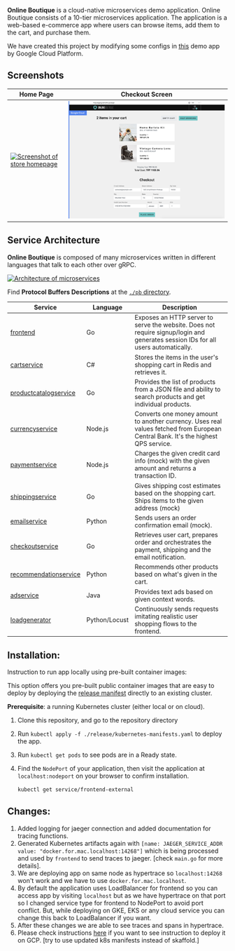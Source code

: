 **Online Boutique** is a cloud-native microservices demo application.
Online Boutique consists of a 10-tier microservices application. The application is a
web-based e-commerce app where users can browse items,
add them to the cart, and purchase them.

We have created this project by modifying some configs in [this](https://github.com/GoogleCloudPlatform/microservices-demo) demo app by Google Cloud Platform. 


## Screenshots

| Home Page                                                                                                         | Checkout Screen                                                                                                    |
| ----------------------------------------------------------------------------------------------------------------- | ------------------------------------------------------------------------------------------------------------------ |
| [![Screenshot of store homepage](./docs/img/online-boutique-frontend-1.png)](./docs/img/online-boutique-frontend-1.png) | [![Screenshot of checkout screen](./docs/img/online-boutique-frontend-2.png)](./docs/img/online-boutique-frontend-2.png) |

## Service Architecture

**Online Boutique** is composed of many microservices written in different
languages that talk to each other over gRPC.

[![Architecture of
microservices](./docs/img/architecture-diagram.png)](./docs/img/architecture-diagram.png)

Find **Protocol Buffers Descriptions** at the [`./pb` directory](./pb).

| Service                                              | Language      | Description                                                                                                                       |
| ---------------------------------------------------- | ------------- | --------------------------------------------------------------------------------------------------------------------------------- |
| [frontend](./src/frontend)                           | Go            | Exposes an HTTP server to serve the website. Does not require signup/login and generates session IDs for all users automatically. |
| [cartservice](./src/cartservice)                     | C#            | Stores the items in the user's shopping cart in Redis and retrieves it.                                                           |
| [productcatalogservice](./src/productcatalogservice) | Go            | Provides the list of products from a JSON file and ability to search products and get individual products.                        |
| [currencyservice](./src/currencyservice)             | Node.js       | Converts one money amount to another currency. Uses real values fetched from European Central Bank. It's the highest QPS service. |
| [paymentservice](./src/paymentservice)               | Node.js       | Charges the given credit card info (mock) with the given amount and returns a transaction ID.                                     |
| [shippingservice](./src/shippingservice)             | Go            | Gives shipping cost estimates based on the shopping cart. Ships items to the given address (mock)                                 |
| [emailservice](./src/emailservice)                   | Python        | Sends users an order confirmation email (mock).                                                                                   |
| [checkoutservice](./src/checkoutservice)             | Go            | Retrieves user cart, prepares order and orchestrates the payment, shipping and the email notification.                            |
| [recommendationservice](./src/recommendationservice) | Python        | Recommends other products based on what's given in the cart.                                                                      |
| [adservice](./src/adservice)                         | Java          | Provides text ads based on given context words.                                                                                   |
| [loadgenerator](./src/loadgenerator)                 | Python/Locust | Continuously sends requests imitating realistic user shopping flows to the frontend.                                              |


## Installation:
Instruction to run app locally using pre-built container images: 

This option offers you pre-built public container images that are easy to deploy
by deploying the [release manifest](./release) directly to an existing cluster.

**Prerequisite**: a running Kubernetes cluster (either local or on cloud).

1. Clone this repository, and go to the repository directory
2. Run `kubectl apply -f ./release/kubernetes-manifests.yaml` to deploy the app.
3. Run `kubectl get pods` to see pods are in a Ready state.
4. Find the `NodePort` of your application, then visit the application at `localhost:nodeport` on your
   browser to confirm installation. 

   ```sh
   kubectl get service/frontend-external
   ```

## Changes:
1. Added logging for jaeger connection and added documentation for tracing functions.
2. Generated Kubernetes artifacts again with `[name: JAEGER_SERVICE_ADDR value: "docker.for.mac.localhost:14268"]` which is being processed and used by `frontend` to send traces to jaeger. [check `main.go` for more details].
3. We are deploying app on same node as hypertrace so `localhost:14268` won't work and we have to use `docker.for.mac.localhost`.
4. By default the application uses LoadBalancer for frontend so you can access app by visiting `localhost` but as we have hypertrace on that port so I changed service type for frontend to NodePort to avoid port conflict. But, while deploying on GKE, EKS or any cloud service you can change this back to LoadBalancer if you want.
5. After these changes we are able to see traces and spans in hypertrace.
6. Please check instructions [here](https://github.com/GoogleCloudPlatform/microservices-demo/blob/master/README.md) if you want to see instruction to deploy it on GCP. [try to use updated k8s manifests instead of skaffold.]


